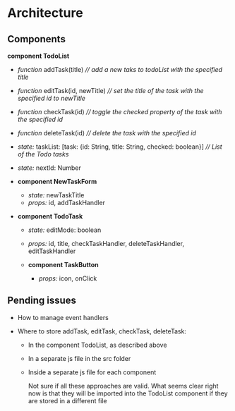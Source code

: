 # Architecture

## Components

**component TodoList**

- _function_ addTask(title)  _// add a new taks to todoList with the specified title_  
- _function_ editTask(id, newTitle) _// set the title of the task with the specified id to newTitle_
- _function_ checkTask(id) _// toggle the checked property of the task with the specified id_
- _function_ deleteTask(id) _// delete the task with the specified id_

- _state:_ taskList: [task: {id: String, title: String, checked: boolean}] _// List of the Todo tasks_
- _state:_ nextId: Number 

- **component NewTaskForm**

  - _state:_ newTaskTitle
  - _props:_ id, addTaskHandler

- **component TodoTask**

  - _state:_ editMode: boolean
  - _props:_ id, title, checkTaskHandler, deleteTaskHandler, editTaskHandler

  - **component TaskButton**
    - _props:_ icon, onClick

## Pending issues

- How to manage event handlers
- Where to store addTask, editTask, checkTask, deleteTask:

  - In the component TodoList, as described above
  - In a separate js file in the src folder
  - Inside a separate js file for each component

    Not sure if all these approaches are valid. What seems clear right now is that they will be imported into the TodoList component if they are stored in a different file
